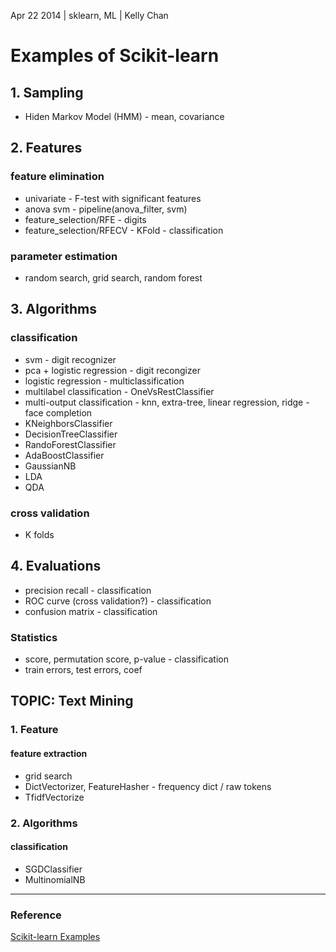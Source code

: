 Apr 22 2014 | sklearn, ML | Kelly Chan
# Examples of Scikit-learn

## 1. Sampling

- Hiden Markov Model (HMM) - mean, covariance

## 2. Features

### feature elimination
- univariate - F-test with significant features
- anova svm - pipeline(anova_filter, svm)
- feature_selection/RFE  - digits
- feature_selection/RFECV - KFold - classification

### parameter estimation
- random search, grid search, random forest

## 3. Algorithms

### classification
- svm - digit recognizer
- pca + logistic regression - digit recongizer
- logistic regression - multiclassification
- multilabel classification - OneVsRestClassifier
- multi-output classification - knn, extra-tree,  linear regression, ridge - face completion
- KNeighborsClassifier
- DecisionTreeClassifier
- RandoForestClassifier
- AdaBoostClassifier
- GaussianNB
- LDA
- QDA


### cross validation
- K folds

## 4. Evaluations

- precision recall - classification
- ROC curve (cross validation?) - classification
- confusion matrix - classification


### Statistics

- score, permutation score, p-value - classification
- train errors, test errors, coef


## TOPIC: Text Mining

### 1. Feature 

#### feature extraction
- grid search
- DictVectorizer, FeatureHasher - frequency dict / raw tokens
- TfidfVectorize

### 2. Algorithms

#### classification
- SGDClassifier
- MultinomialNB

---
### Reference
[Scikit-learn Examples](http://scikit-learn.org/stable/auto_examples/index.html)

